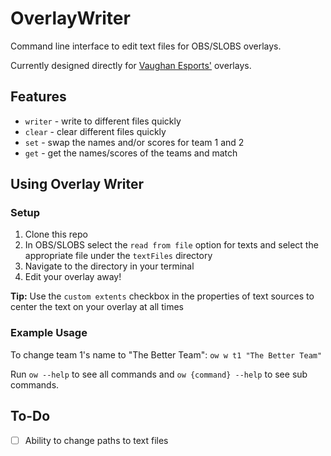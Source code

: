 # OverlayWriter
Command line interface to edit text files for OBS/SLOBS overlays.

Currently designed directly for [Vaughan Esports'](https://vaughanesports.org) overlays.

## Features
- `writer` - write to different files quickly
- `clear` - clear different files quickly
- `set` - swap the names and/or scores for team 1 and 2
- `get` - get the names/scores of the teams and match

## Using Overlay Writer
### Setup
1. Clone this repo
2. In OBS/SLOBS select the `read from file` option for texts and select the appropriate file under the `textFiles` directory
3. Navigate to the directory in your terminal
4. Edit your overlay away!

**Tip:** Use the `custom extents` checkbox in the properties of text sources to center the text on your overlay at all times


### Example Usage
To change team 1's name to "The Better Team":  `ow w t1 "The Better Team"`

Run `ow --help` to see all commands and `ow {command} --help` to see sub commands.

## To-Do
- [ ] Ability to change paths to text files